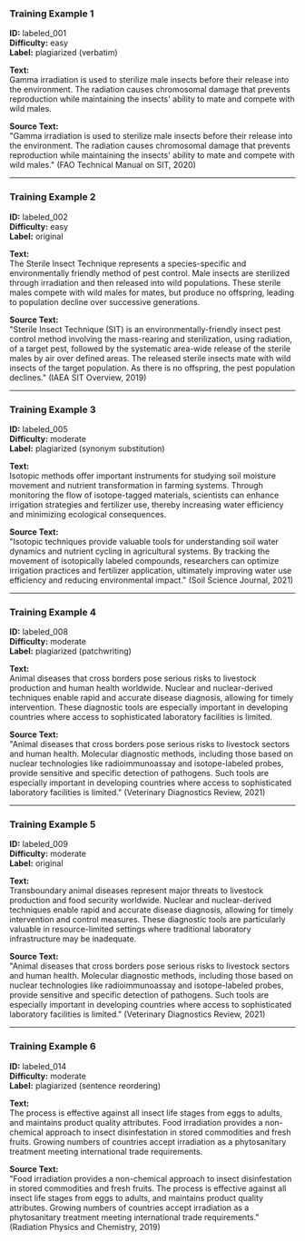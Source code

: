 ### Training Example 1
**ID:** labeled_001  
**Difficulty:** easy  
**Label:** plagiarized (verbatim)

**Text:**  
Gamma irradiation is used to sterilize male insects before their release into the environment. The radiation causes chromosomal damage that prevents reproduction while maintaining the insects' ability to mate and compete with wild males.

**Source Text:**  
"Gamma irradiation is used to sterilize male insects before their release into the environment. The radiation causes chromosomal damage that prevents reproduction while maintaining the insects' ability to mate and compete with wild males." (FAO Technical Manual on SIT, 2020)

---

### Training Example 2
**ID:** labeled_002  
**Difficulty:** easy  
**Label:** original

**Text:**  
The Sterile Insect Technique represents a species-specific and environmentally friendly method of pest control. Male insects are sterilized through irradiation and then released into wild populations. These sterile males compete with wild males for mates, but produce no offspring, leading to population decline over successive generations.

**Source Text:**  
"Sterile Insect Technique (SIT) is an environmentally-friendly insect pest control method involving the mass-rearing and sterilization, using radiation, of a target pest, followed by the systematic area-wide release of the sterile males by air over defined areas. The released sterile insects mate with wild insects of the target population. As there is no offspring, the pest population declines." (IAEA SIT Overview, 2019)

---

### Training Example 3
**ID:** labeled_005  
**Difficulty:** moderate  
**Label:** plagiarized (synonym substitution)

**Text:**  
Isotopic methods offer important instruments for studying soil moisture movement and nutrient transformation in farming systems. Through monitoring the flow of isotope-tagged materials, scientists can enhance irrigation strategies and fertilizer use, thereby increasing water efficiency and minimizing ecological consequences.

**Source Text:**  
"Isotopic techniques provide valuable tools for understanding soil water dynamics and nutrient cycling in agricultural systems. By tracking the movement of isotopically labeled compounds, researchers can optimize irrigation practices and fertilizer application, ultimately improving water use efficiency and reducing environmental impact." (Soil Science Journal, 2021)

---

### Training Example 4
**ID:** labeled_008  
**Difficulty:** moderate  
**Label:** plagiarized (patchwriting)

**Text:**  
Animal diseases that cross borders pose serious risks to livestock production and human health worldwide. Nuclear and nuclear-derived techniques enable rapid and accurate disease diagnosis, allowing for timely intervention. These diagnostic tools are especially important in developing countries where access to sophisticated laboratory facilities is limited.

**Source Text:**  
"Animal diseases that cross borders pose serious risks to livestock sectors and human health. Molecular diagnostic methods, including those based on nuclear technologies like radioimmunoassay and isotope-labeled probes, provide sensitive and specific detection of pathogens. Such tools are especially important in developing countries where access to sophisticated laboratory facilities is limited." (Veterinary Diagnostics Review, 2021)

---

### Training Example 5
**ID:** labeled_009  
**Difficulty:** moderate  
**Label:** original

**Text:**  
Transboundary animal diseases represent major threats to livestock production and food security worldwide. Nuclear and nuclear-derived techniques enable rapid and accurate disease diagnosis, allowing for timely intervention and control measures. These diagnostic tools are particularly valuable in resource-limited settings where traditional laboratory infrastructure may be inadequate.

**Source Text:**  
"Animal diseases that cross borders pose serious risks to livestock sectors and human health. Molecular diagnostic methods, including those based on nuclear technologies like radioimmunoassay and isotope-labeled probes, provide sensitive and specific detection of pathogens. Such tools are especially important in developing countries where access to sophisticated laboratory facilities is limited." (Veterinary Diagnostics Review, 2021)

---

### Training Example 6
**ID:** labeled_014  
**Difficulty:** moderate  
**Label:** plagiarized (sentence reordering)

**Text:**  
The process is effective against all insect life stages from eggs to adults, and maintains product quality attributes. Food irradiation provides a non-chemical approach to insect disinfestation in stored commodities and fresh fruits. Growing numbers of countries accept irradiation as a phytosanitary treatment meeting international trade requirements.

**Source Text:**  
"Food irradiation provides a non-chemical approach to insect disinfestation in stored commodities and fresh fruits. The process is effective against all insect life stages from eggs to adults, and maintains product quality attributes. Growing numbers of countries accept irradiation as a phytosanitary treatment meeting international trade requirements." (Radiation Physics and Chemistry, 2019)